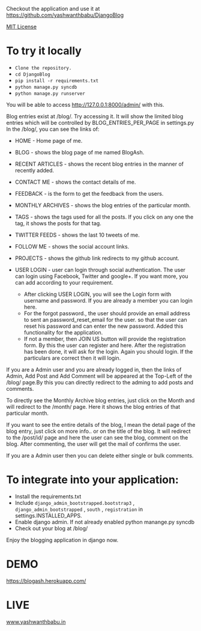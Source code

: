Checkout the application and use it at https://github.com/yashwanthbabu/DjangoBlog

[MIT License](https://github.com/yashwanthbabu/Django-BlogAsh/blob/master/license.md)

# **To try it locally**

* `Clone the repository.`
* `cd DjangoBlog`
* `pip install -r requirements.txt`
* `python manage.py syncdb`
* `python manage.py runserver`

You will be able to access http://127.0.0.1:8000/admin/ with this.

Blog entries exist at /blog/. Try accessing it. It will show the limited blog entries which will be controlled by BLOG_ENTRIES_PER_PAGE in settings.py In the /blog/, you can see the links of: 
* HOME - Home page of me.
* BLOG - shows the blog page of me named BlogAsh.
* RECENT ARTICLES - shows the recent blog entries in the manner of recently added.
* CONTACT ME - shows the contact details of me.
* FEEDBACK - is the form to get the feedback from the users.
* MONTHLY ARCHIVES - shows the blog entries of the particular month.
* TAGS - shows the tags used for all the posts. If you click on any one the tag, it shows the posts for that tag.
* TWITTER FEEDS - shows the last 10 tweets of me.
* FOLLOW ME - shows the social account links.
* PROJECTS - shows the github link redirects to my github account.
* USER LOGIN - user can login through social authentication. The user can login using Facebook, Twitter and google+. If you want more, you can add according to your requirement.

    - After clicking USER LOGIN, you will see the Login form with username and password. If you are already a member you can login here. 
    - For the forgot password., the user should provide an email address to sent an password_reset_email for the user. so that the user can reset his password and can enter the new password. Added this functionality for the application.
    - If not a member, then JOIN US button will provide the registration form. By this the user can register and here. After the registration has been done, it will ask for the login. Again you should login. If the particulars are correct then it will login.

If you are a Admin user and you are already logged in, then the links of Admin, Add Post and Add Comment will be appeared at the Top-Left of the /blog/ page.By this you can directly redirect to the adming to add posts and comments.

To directly see the Monthly Archive blog entries, just click on the Month and will redirect to the /month/ page. Here it shows the blog entries of that particular month.

If you want to see the entire details of the blog, I mean the detail page of the blog entry, just click on more info.. or on the title of the blog. It will redirect to the /post/id/ page and here the user can see the blog, comment on the blog. After commenting, the user will get the mail of confirms the user. 

If you are a Admin user then you can delete either single or bulk comments.

# **To integrate into your application:**

* Install the requirements.txt
* Include `django_admin_bootstrapped.bootstrap3` , `django_admin_bootstrapped` , `south` , `registration` in settings.INSTALLED_APPS.
* Enable django admin. If not already enabled python manange.py syncdb 
* Check out your blog at /blog/

Enjoy the blogging application in django now.

# **DEMO**
https://blogash.herokuapp.com/

# **LIVE**
www.yashwanthbabu.in